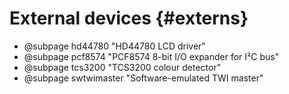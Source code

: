 
External devices {#externs}
================

 * @subpage hd44780 "HD44780 LCD driver"
 * @subpage pcf8574 "PCF8574 8-bit I/O expander for I²C bus"
 * @subpage tcs3200 "TCS3200 colour detector"
 * @subpage swtwimaster "Software-emulated TWI master"
